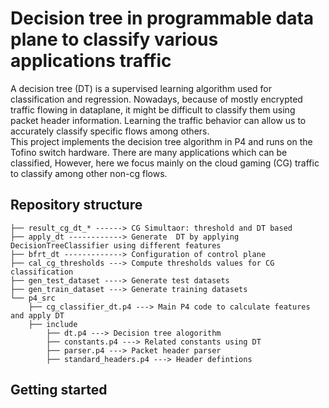 # Decision tree in programmable data plane to classify various applications traffic

A decision tree (DT) is a supervised learning algorithm used for classification and regression. Nowadays, because of mostly encrypted traffic flowing in dataplane, 
it might be difficult to classify them using packet header information. Learning the traffic behavior can allow us to accurately classify specific flows among others.    
This project implements the decision tree algorithm in P4 and runs on the Tofino switch hardware. There are many applications which can be classified,
However, here we focus mainly on the cloud gaming (CG) traffic to classify among other non-cg flows.

## Repository structure

```text
├── result_cg_dt_* ------> CG Simultaor: threshold and DT based  
├── apply_dt ------------> Generate  DT by applying DecisionTreeClassifier using different features
├── bfrt_dt -------------> Configuration of control plane
├── cal_cg_thresholds ---> Compute thresholds values for CG classification
├── gen_test_dataset ----> Generate test datasets
├── gen_train_dataset ---> Generate training datasets
└── p4_src
    ├── cg_classifier_dt.p4 ---> Main P4 code to calculate features and apply DT
    ├── include
        ├── dt.p4 ---> Decision tree alogorithm
        ├── constants.p4 ---> Related constants using DT
        ├── parser.p4 ---> Packet header parser
        ├── standard_headers.p4 ---> Header defintions
```

## Getting started
